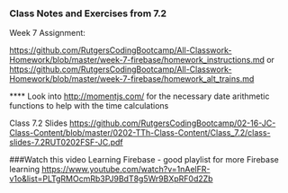 ### Class Notes and Exercises from 7.2

Week 7 Assignment:

https://github.com/RutgersCodingBootcamp/All-Classwork-Homework/blob/master/week-7-firebase/homework_instructions.md
or
https://github.com/RutgersCodingBootcamp/All-Classwork-Homework/blob/master/week-7-firebase/homework_alt_trains.md

**** Look into http://momentjs.com/ for the necessary date arithmetic functions to help with the time calculations

Class 7.2 Slides
https://github.com/RutgersCodingBootcamp/02-16-JC-Class-Content/blob/master/0202-TTh-Class-Content/Class_7.2/class-slides-7.2RUT0202FSF-JC.pdf


###Watch this video
Learning Firebase - good playlist for more Firebase learning
https://www.youtube.com/watch?v=1nAelFR-v1o&list=PLTgRMOcmRb3PJ9BdT8g5Wr9BXpRF0d2Zb
